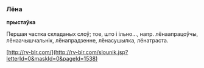 ### Лёна
**прыстаўка**

Першая частка складаных слоў; тое, што і ільно..., напр. лёнаапрацоўчы, лёнаачышчальнік, лёнапрадзенне, лёнасушылка, лёнатраста.

<a rel="author">[http://rv-blr.com/](http://rv-blr.com/slounik.jsp?letterId=0&maskId=0&pageId=1538)</a>
